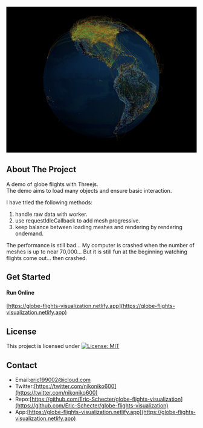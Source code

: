 <p align="center">
  <img src="./screenshot/profile.jpg">
</p>

## About The Project
A demo of globe flights with Threejs.  
The demo aims to load many objects and ensure basic interaction.  

I have tried the following methods:  
1. handle raw data with worker.  
2. use requestIdleCallback to add mesh progressive.  
3. keep balance between loading meshes and rendering by rendering ondemand.  

The performance is still bad... My computer is crashed when the number of meshes is up to near 70,000... But it is still fun at the beginning watching flights come out... then crashed.

## Get Started
#### Run Online   
[https://globe-flights-visualization.netlify.app](https://globe-flights-visualization.netlify.app) 

## License
This project is licensed under [![License: MIT](https://img.shields.io/badge/License-MIT-yellow.svg)](https://opensource.org/licenses/MIT)

## Contact
* Email:[eric199002@icloud.com](eric199002@icloud.com)
* Twitter:[https://twitter.com/nikoniko600](https://twitter.com/nikoniko600)
* Repo:[https://github.com/Eric-Schecter/globe-flights-visualization](https://github.com/Eric-Schecter/globe-flights-visualization)
* App:[https://globe-flights-visualization.netlify.app](https://globe-flights-visualization.netlify.app) 